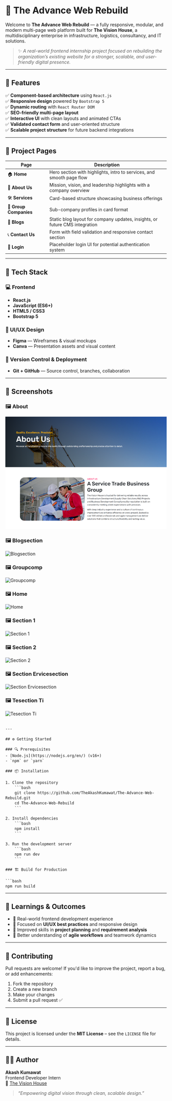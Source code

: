 # 🚧 The Advance Web Rebuild

Welcome to **The Advance Web Rebuild** — a fully responsive, modular, and modern multi-page web platform built for **The Vision House**, a multidisciplinary enterprise in infrastructure, logistics, consultancy, and IT solutions.

> ✨ _A real-world frontend internship project focused on rebuilding the organization’s existing website for a stronger, scalable, and user-friendly digital presence._

---

## 🌟 Features

✅ **Component-based architecture** using `React.js`  
✅ **Responsive design** powered by `Bootstrap 5`  
✅ **Dynamic routing** with `React Router DOM`  
✅ **SEO-friendly multi-page layout**  
✅ **Interactive UI** with clean layouts and animated CTAs  
✅ **Validated contact form** and user-oriented structure  
✅ **Scalable project structure** for future backend integrations

---

## 📄 Project Pages

| Page           | Description                                                                          |
|----------------|--------------------------------------------------------------------------------------|
| 🏠 **Home**         | Hero section with highlights, intro to services, and smooth page flow             |
| 👥 **About Us**     | Mission, vision, and leadership highlights with a company overview                |
| 🛠️ **Services**      | Card-based structure showcasing business offerings                               |
| 🏢 **Group Companies** | Sub-company profiles in card format                                               |
| 📝 **Blogs**         | Static blog layout for company updates, insights, or future CMS integration       |
| 📞 **Contact Us**     | Form with field validation and responsive contact section                         |
| 🔐 **Login**          | Placeholder login UI for potential authentication system                         |

---

## 🔧 Tech Stack

### 💻 Frontend
- **React.js**
- **JavaScript (ES6+)**
- **HTML5 / CSS3**
- **Bootstrap 5**

### 🎨 UI/UX Design
- **Figma** — Wireframes & visual mockups  
- **Canva** — Presentation assets and visual content  

### 📁 Version Control & Deployment
- **Git + GitHub** — Source control, branches, collaboration

---

## 📸 Screenshots

### 🖼️ About
![About](./about.png)

### 🖼️ Blogsection 
![Blogsection ](./screenshots/blogs.png)

### 🖼️ Groupcomp
![Groupcomp](./screenshots/groupComp.png)

### 🖼️ Home
![Home](./screenshots/home.png)

### 🖼️ Section 1
![Section 1](./screenshots/s1.png)

### 🖼️ Section 2
![Section 2](./screenshots/s2.png)

### 🖼️ Section Ervicesection 
![Section Ervicesection ](./screenshots/services.png)

### 🖼️ Tesection Ti
![Tesection Ti](./screenshots/testi.png)
```

---

## ⚙️ Getting Started

### 🔍 Prerequisites
- [Node.js](https://nodejs.org/en/) (v16+)
- `npm` or `yarn`

### 📦 Installation

1. Clone the repository
    ```bash
    git clone https://github.com/TheAkashKumawat/The-Advance-Web-Rebuild.git
    cd The-Advance-Web-Rebuild
    ```

2. Install dependencies
    ```bash
    npm install
    ```

3. Run the development server
    ```bash
    npm run dev
    ```

### 🏗️ Build for Production

```bash
npm run build
```

---

## 📘 Learnings & Outcomes

- 🧩 Real-world frontend development experience  
- 🎯 Focused on **UI/UX best practices** and responsive design  
- 📐 Improved skills in **project planning** and **requirement analysis**  
- 🔁 Better understanding of **agile workflows** and teamwork dynamics  

---

## 🤝 Contributing

Pull requests are welcome! If you'd like to improve the project, report a bug, or add enhancements:

1. Fork the repository  
2. Create a new branch  
3. Make your changes  
4. Submit a pull request ✅

---

## 📄 License

This project is licensed under the **MIT License** – see the `LICENSE` file for details.

---

## 👨‍💻 Author

**Akash Kumawat**  
Frontend Developer Intern  
📍 [The Vision House](https://thevisionhouse.in)

> _“Empowering digital vision through clean, scalable design.”_

